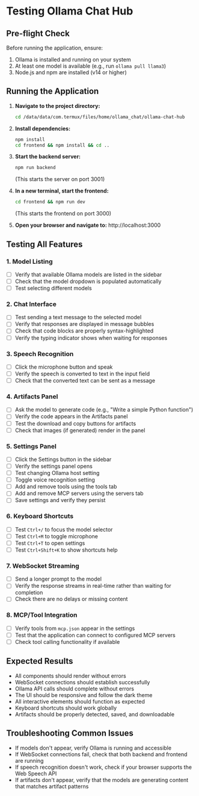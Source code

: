 # Testing Ollama Chat Hub

## Pre-flight Check

Before running the application, ensure:

1. Ollama is installed and running on your system
2. At least one model is available (e.g., run `ollama pull llama3`)
3. Node.js and npm are installed (v14 or higher)

## Running the Application

1. **Navigate to the project directory:**
   ```bash
   cd /data/data/com.termux/files/home/ollama_chat/ollama-chat-hub
   ```

2. **Install dependencies:**
   ```bash
   npm install
   cd frontend && npm install && cd ..
   ```

3. **Start the backend server:**
   ```bash
   npm run backend
   ```
   (This starts the server on port 3001)

4. **In a new terminal, start the frontend:**
   ```bash
   cd frontend && npm run dev
   ```
   (This starts the frontend on port 3000)

5. **Open your browser and navigate to:**
   http://localhost:3000

## Testing All Features

### 1. Model Listing
- [ ] Verify that available Ollama models are listed in the sidebar
- [ ] Check that the model dropdown is populated automatically
- [ ] Test selecting different models

### 2. Chat Interface
- [ ] Test sending a text message to the selected model
- [ ] Verify that responses are displayed in message bubbles
- [ ] Check that code blocks are properly syntax-highlighted
- [ ] Verify the typing indicator shows when waiting for responses

### 3. Speech Recognition
- [ ] Click the microphone button and speak
- [ ] Verify the speech is converted to text in the input field
- [ ] Check that the converted text can be sent as a message

### 4. Artifacts Panel
- [ ] Ask the model to generate code (e.g., "Write a simple Python function")
- [ ] Verify the code appears in the Artifacts panel
- [ ] Test the download and copy buttons for artifacts
- [ ] Check that images (if generated) render in the panel

### 5. Settings Panel
- [ ] Click the Settings button in the sidebar
- [ ] Verify the settings panel opens
- [ ] Test changing Ollama host setting
- [ ] Toggle voice recognition setting
- [ ] Add and remove tools using the tools tab
- [ ] Add and remove MCP servers using the servers tab
- [ ] Save settings and verify they persist

### 6. Keyboard Shortcuts
- [ ] Test `Ctrl+/` to focus the model selector
- [ ] Test `Ctrl+M` to toggle microphone
- [ ] Test `Ctrl+T` to open settings
- [ ] Test `Ctrl+Shift+K` to show shortcuts help

### 7. WebSocket Streaming
- [ ] Send a longer prompt to the model
- [ ] Verify the response streams in real-time rather than waiting for completion
- [ ] Check there are no delays or missing content

### 8. MCP/Tool Integration
- [ ] Verify tools from `mcp.json` appear in the settings
- [ ] Test that the application can connect to configured MCP servers
- [ ] Check tool calling functionality if available

## Expected Results

- All components should render without errors
- WebSocket connections should establish successfully
- Ollama API calls should complete without errors
- The UI should be responsive and follow the dark theme
- All interactive elements should function as expected
- Keyboard shortcuts should work globally
- Artifacts should be properly detected, saved, and downloadable

## Troubleshooting Common Issues

- If models don't appear, verify Ollama is running and accessible
- If WebSocket connections fail, check that both backend and frontend are running
- If speech recognition doesn't work, check if your browser supports the Web Speech API
- If artifacts don't appear, verify that the models are generating content that matches artifact patterns